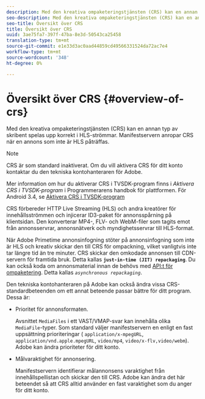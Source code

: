 ```yaml
---
description: Med den kreativa ompaketeringstjänsten (CRS) kan en annan typ av skribent spelas upp korrekt i HLS-strömmar. Manifestservern anropar CRS när en annons som inte är HLS påträffas.
seo-description: Med den kreativa ompaketeringstjänsten (CRS) kan en annan typ av skribent spelas upp korrekt i HLS-strömmar. Manifestservern anropar CRS när en annons som inte är HLS påträffas.
seo-title: Översikt över CRS
title: Översikt över CRS
uuid: 3ae75fa7-397f-47ba-8e3d-50543ca25458
translation-type: tm+mt
source-git-commit: e1e33d3ac0aad44859cd49566331524da72ac7e4
workflow-type: tm+mt
source-wordcount: '348'
ht-degree: 0%

---
```



# Översikt över CRS {#overview-of-crs}

Med den kreativa ompaketeringstjänsten (CRS) kan en annan typ av skribent spelas upp korrekt i HLS-strömmar. Manifestservern anropar CRS när en annons som inte är HLS påträffas.

>[!NOTE]
>
>CRS är som standard inaktiverat. Om du vill aktivera CRS för ditt konto kontaktar du den tekniska kontohanteraren för Adobe.
>
>Mer information om hur du aktiverar CRS i TVSDK-program finns i *Aktivera CRS i TVSDK-program* i Programmerarens handbok för plattformen. För Android 3.4, se [Aktivera CRS i TVSDK-program](../../programming/tvsdk-3x-android-prog/android-3x-advertising/ad-insertion/ad-transcoding/android-3x-ad-transcoding.md)

CRS förbereder HTTP Live Streaming (HLS) och andra kreatörer för innehållsströmmen och injicerar ID3-paket för annonsspårning på klientsidan. Den konverterar MP4-, FLV- och WebM-filer som tagits emot från annonsservrar, annonsnätverk och myndighetsservrar till HLS-format.

När Adobe Primetime annonsinfogning stöter på annonsinfogning som inte är HLS och kreativ skickar den till CRS för ompackning, vilket vanligtvis inte tar längre tid än tre minuter. CRS skickar den omkodade annonsen till CDN-servern för framtida bruk. Detta kallas **`just-in-time (JIT) repackaging`**. Du kan också koda om annonsmaterial innan de behövs med [API:t för ompaketering](../../primetime-ad-insertion/~old-creative-repackaging-service/api-repackage.md). Detta kallas *`asynchronous repackaging`*.

Den tekniska kontohanteraren på Adobe kan också ändra vissa CRS-standardbeteenden om ett annat beteende passar bättre för ditt program. Dessa är:

* Prioritet för annonsformaten.

   Avsnittet `MediaFiles` i ett VAST/VMAP-svar kan innehålla olika `MediaFile`-typer. Som standard väljer manifestservern en enligt en fast uppsättning prioriteringar ( `application/x-mpegURL`, `application/vnd.apple.mpegURL`, `video/mp4`, `video/x-flv,video/webm`). Adobe kan ändra prioriteter för ditt konto.
* Målvaraktighet för annonsering.

   Manifestservern identifierar målannonsens varaktighet från innehållspellistan och skickar den till CRS. Adobe kan ändra det här beteendet så att CRS alltid använder en fast varaktighet som du anger för ditt konto.
